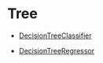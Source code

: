# Tree

- [DecisionTreeClassifier](decisionTreeClassifier.md)

- [DecisionTreeRegressor](decisionTreeRegressor.md)
